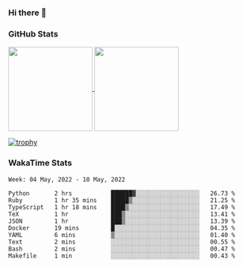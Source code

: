 ### Hi there 👋

### GitHub Stats

<a href="https://github.com/anuraghazra/github-readme-stats">
  <img align="center" height="170px" src="https://github-readme-stats.vercel.app/api/top-langs/?username=tksfjt1024&layout=compact&count_private=true&show_icons=true&show_icons=true&theme=graywhite" />
</a>
<a href="https://github.com/anuraghazra/github-readme-stats">
  <img align="center" height="170px" src="https://github-readme-stats.vercel.app/api?username=tksfjt1024&count_private=true&show_icons=true&show_icons=true&theme=graywhite" />
</a>

[![trophy](https://github-profile-trophy.vercel.app/?username=tksfjt1024)](https://github.com/ryo-ma/github-profile-trophy)

### WakaTime Stats

<!--START_SECTION:waka-->
```text
Week: 04 May, 2022 - 10 May, 2022

Python       2 hrs           ██████▓░░░░░░░░░░░░░░░░░░   26.73 % 
Ruby         1 hr 35 mins    █████▒░░░░░░░░░░░░░░░░░░░   21.25 % 
TypeScript   1 hr 18 mins    ████▒░░░░░░░░░░░░░░░░░░░░   17.49 % 
TeX          1 hr            ███▒░░░░░░░░░░░░░░░░░░░░░   13.41 % 
JSON         1 hr            ███▒░░░░░░░░░░░░░░░░░░░░░   13.39 % 
Docker       19 mins         █░░░░░░░░░░░░░░░░░░░░░░░░   04.35 % 
YAML         6 mins          ▒░░░░░░░░░░░░░░░░░░░░░░░░   01.40 % 
Text         2 mins          ░░░░░░░░░░░░░░░░░░░░░░░░░   00.55 % 
Bash         2 mins          ░░░░░░░░░░░░░░░░░░░░░░░░░   00.47 % 
Makefile     1 min           ░░░░░░░░░░░░░░░░░░░░░░░░░   00.43 % 
```
<!--END_SECTION:waka-->
